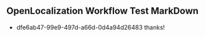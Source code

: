 ## OpenLocalization Workflow Test MarkDown
* dfe6ab47-99e9-497d-a66d-0d4a94d26483 thanks!

<!--HONumber=Aug16_HO4-->


